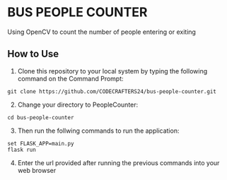 # BUS PEOPLE COUNTER
Using OpenCV to count the number of people entering or exiting

## How to Use

1. Clone this repository to your local system by typing the following command on the Command Prompt:
```
git clone https://github.com/CODECRAFTERS24/bus-people-counter.git
```

2. Change your directory to PeopleCounter:
```
cd bus-people-counter
```

3. Then run the follwing commands to run the application:
```
set FLASK_APP=main.py
flask run
```

4. Enter the url provided after running the previous commands into your web browser

